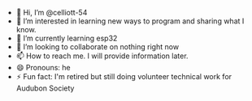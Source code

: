 - 👋 Hi, I’m @celliott-54
- 👀 I’m interested in learning new ways to program and sharing what I know.
- 🌱 I’m currently learning esp32
- 💞️ I’m looking to collaborate on nothing right now
- 📫 How to reach me. I will provide information later.
- 😄 Pronouns: he
- ⚡ Fun fact: I'm retired but still doing volunteer technical work for Audubon Society

<!---
celliott-54/celliott-54 is a ✨ special ✨ repository because its `README.md` (this file) appears on your GitHub profile.
You can click the Preview link to take a look at your changes.
--->
